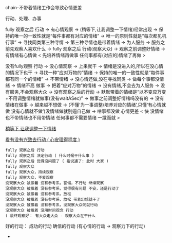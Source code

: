 
chain-不带着情绪工作会导致心情更差

行动、处理、办事

fully 观察之后 行动 -> 有心情观察 -> (稍等下,让我调整一下情绪)经常出现 -> 保持的唯一的一致性就是“每件事都有对应的情绪” -> 唯一的原则性就是“每次都见机行事” -> 寻找同类第三种寻情 -> 第三种寻情也是带着情绪 -> 为人服务 -> 服务之前先观察人喜欢什么 -> fully 观察之后 行动(观察大众) -> 观察之前调整好情绪 -> 有情绪有心情做 < 先培养情绪再做事 任何事都有(对应的)情绪了再做 >

没有fully观察 行动 -> 没心情观察 -> 上来就干 -> 情绪是没进入的,所以在没心情的情况下也干 -> 寻找一种“应对万物的”情绪 -> 保持的唯一的一致性就是“每件事都有同一个的情绪” -> 不带情绪 -> 没心情还做,没在寻找同类 -> 做每个事都没情绪 -> 情绪不高 做事 -> 把着“应对万物”的情绪 -> 没有情绪,不会去为人服务 -> 没有服务,不会观察大众 -> 没有观察之后的行动 -> 默默带着的情绪是“以不变应万变+不用调整情绪就做事(没有waitASec)” -> 做事之前调整好情绪吗没有的 -> 没有情绪在做事 -> 越来越不想做 -> (不懂‘为一事调整/培养对应的情绪’,只懂‘有心情就做 没有心情就不做’)没情绪做就别逼自己做 -> 啥事都没做 心情更差 < 快 没情绪也不带情绪也不用带情绪 任何事都不需要情绪 一蹴而就 >

[稍等下 让我调整一下情绪](https://github.com/7900ms/000nottheater_deserted_systemlibrary/blob/master/supplementary/term-聊句-不要看我(稍等下%2C让我调整一下情绪).md)

[看有没有兴致去行动 ( 心安理得程度 )](https://www.v2ex.com/notes/28139)

```
fully 观察之后 行动
fully 观察之后 决定行动 ( 什么时候干什么事 )
fully 观察之后 觉得没问题了 ( 指说通了: 此时 大家 )
fully 观察大众
fully 观察大众，持续观察
fully 观察大众，不爱观察
没观察大众 被推着 没有参考系，警惕，不行动 继续观察
没观察大众 被推着 没有参考系，觉得很有问题 不安，还是行动了
没观察大众 被推着 没有参考系，放松
没观察大众 被推着 没有参考系，放松 带着幻想就干了
没观察大众 被推着 没有参考系，没观察大众呢就行动
没观察大众 被推着 没用时间观念 行动
( 最终观察好： 有大众走大众 - 观察大众在干什么
```

好的行动：
成功的行动
确信的行动
(有心情的行动 -> 观察力下的行动)



-
